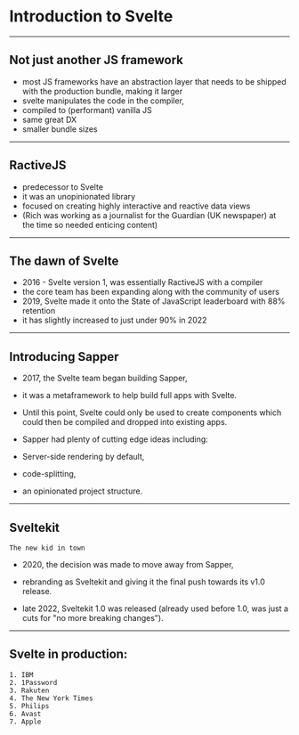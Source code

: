 # Introduction to Svelte


---

## Not just another JS framework

- most JS frameworks have an abstraction layer that needs to be shipped with the production bundle, making it larger
- svelte manipulates the code in the compiler, 
- compiled to (performant) vanilla JS
- same great DX
- smaller bundle sizes

---

## RactiveJS

- predecessor to Svelte
- it was an unopinionated library
- focused on creating highly interactive and reactive data views
- (Rich was working as a journalist for the Guardian (UK newspaper) at the time so needed enticing content)


---

## The dawn of Svelte

- 2016 - Svelte version 1, was essentially RactiveJS with a compiler
- the core team has been expanding along with the community of users
- 2019, Svelte made it onto the State of JavaScript leaderboard with 88% retention
- it has slightly increased to just under 90% in 2022


---

## Introducing Sapper

- 2017, the Svelte team began building Sapper, 
- it was a metaframework to help build full apps with Svelte. 
- Until this point, Svelte could only be used to create components which could then be compiled and dropped into existing apps.

- Sapper had plenty of cutting edge ideas including:
- Server-side rendering by default, 
- code-splitting,
- an opinionated project structure.


---

## Sveltekit
	The new kid in town

- 2020, the decision was made to move away from Sapper, 
- rebranding as Sveltekit and giving it the final push towards its v1.0 release.

- late 2022, Sveltekit 1.0 was released (already used before 1.0, was just a cuts for "no more breaking changes").


---

## Svelte in production:
	1. IBM
	2. 1Password
	3. Rakuten
	4. The New York Times
	5. Philips
	6. Avast
	7. Apple